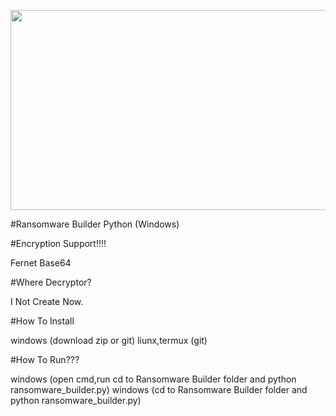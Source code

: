 <p align="center">
  <a href="https://github.com/Hex1629/Ransomware-Builder-Python-Windows">
    <img src="https://github.com/Hex1629/Ransomware-Builder-Python-Windows/blob/main/Ransomware_Builder.jpg" width="520" height="320">
  </a>
</p>

#Ransomware Builder Python (Windows)

#Encryption Support!!!!

 Fernet Base64

#Where Decryptor?

 I Not Create Now.

#How To Install

 windows (download zip or git)
 liunx,termux (git)

#How To Run???

 windows (open cmd,run cd to Ransomware Builder folder and python ransomware_builder.py)
 windows (cd to Ransomware Builder folder and python ransomware_builder.py)
